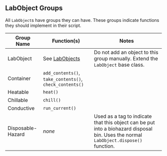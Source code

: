 ## LabObject Groups

All `LabObject`s have groups they can have. These groups indicate functions they should implement in their script.

| Group Name | Function(s) | Notes |
| ------------- | ------------- | ------------- |
| LabObject | See [LabObjects](/docs/reference/labobject.md) | Do not add an object to this group manually. Extend the `LabObject` base class. |
| Container | `add_contents()`, `take_contents()`, `check_contents()` | |
| Heatable | `heat()` | |
| Chillable | `chill()` | |
| Conductive | `run_current()` | |
| Disposable-Hazard | _none_ | Used as a tag to indicate that this object can be put into a biohazard disposal bin. Uses the normal `LabObject.dispose()` function. |
